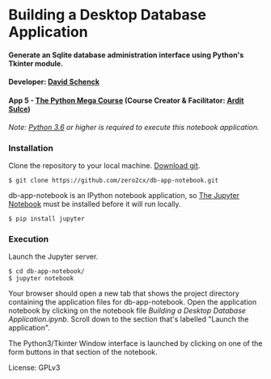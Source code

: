 # Building a Desktop Database Application

#### Generate an Sqlite database administration interface using Python's Tkinter module.

#### Developer: [David Schenck](https://github.com/zero2cx/)

#### App 5 - [The Python Mega Course](https://www.udemy.com/the-python-mega-course/) (Course Creator & Facilitator: [Ardit Sulce](http://pythonhow.com/author))

*Note: [Python 3.6](https://python.org) or higher is required to execute this notebook application.*

### Installation

Clone the repository to your local machine. [Download git](https://git-scm.com/downloads).

```
$ git clone https://github.com/zero2cx/db-app-notebook.git
```

db-app-notebook is an IPython notebook application, so [The Jupyter Notebook](https://jupyter.org)
must be installed before it will run locally.

```
$ pip install jupyter
```

### Execution

Launch the Jupyter server.

```
$ cd db-app-notebook/
$ jupyter notebook
```

Your browser should open a new tab that shows the project directory containing the
application files for db-app-notebook. Open the application notebook by clicking on
the notebook file *Building a Desktop Database Application.ipynb*. Scroll down to
the section that's labelled "Launch the application".

The Python3/Tkinter Window interface is launched by clicking on one of the form
buttons in that section of the notebook.

License: GPLv3

